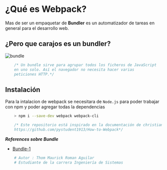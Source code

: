 # **¿Qué es Webpack?**

Mas de ser un empaquetar de **Bundler** es un automatizador de tareas en general para el desarrollo web.

## **¿Pero que carajos es un bundler?**

![bundle](https://www.arquitecturajava.com/wp-content/uploads/JavaScriptBundleBrowserifyDiagram.png)

```javascript
    /* Un bundle sirve para agrupar todos los ficheros de JavaScript
    en uno solo. Así el navegador no necesita hacer varias
    peticiones HTTP.*/
```

## **Instalación**

Para la intalacion de webpack se necesitara de `Node.js` para poder trabajar con npm y poder agregar todas la dependencias

```sh
    > npm i --save-dev webpack webpack-cli
```

```javascript
    /* Este repositorio está inspirado en la documentación de christian .
    https://github.com/pystudent1913/How-to-Webpack*/
```

***References sobre Bundle***

- [Bundle-1](https://www.arquitecturajava.com/que-es-un-javascript-bundle/)

```python
    # Autor : Thom Maurick Roman Aguilar
    # Estudiante de la carrera Ingeniería de Sistemas
```
